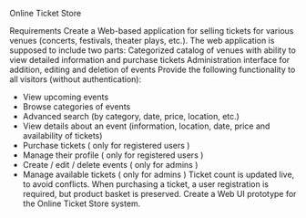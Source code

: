Online Ticket Store

Requirements
Create a Web-based application for selling tickets for various venues (concerts, festivals, theater plays, etc.). The web application is supposed to include two parts:
Categorized catalog of venues with ability to view detailed information and purchase tickets
Administration interface for addition, editing and deletion of events
Provide the following functionality to all visitors (without authentication):
- View upcoming events
- Browse categories of events
- Advanced search (by category, date, price, location, etc.)
- View details about an event (information, location, date, price and availability of tickets)
- Purchase tickets ( only for registered users )
- Manage their profile ( only for registered users )
- Create / edit / delete events ( only for admins )
- Manage available tickets ( only for admins ) 
Ticket count is updated live, to avoid conflicts. When purchasing a ticket, a user registration is required, but product basket is preserved.
Create a Web UI prototype for the Online Ticket Store system.
